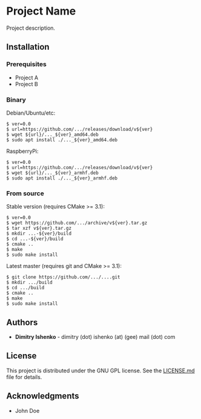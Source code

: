 # Project Name

Project description.

## Installation

### Prerequisites

* Project A
* Project B

### Binary

Debian/Ubuntu/etc:

```shell
$ ver=0.0
$ url=https://github.com/.../releases/download/v${ver}
$ wget ${url}/..._${ver}_amd64.deb
$ sudo apt install ./..._${ver}_amd64.deb
```

RaspberryPi:

```shell
$ ver=0.0
$ url=https://github.com/.../releases/download/v${ver}
$ wget ${url}/..._${ver}_armhf.deb
$ sudo apt install ./..._${ver}_armhf.deb
```

### From source

Stable version (requires CMake >= 3.1):

```shell
$ ver=0.0
$ wget https://github.com/.../archive/v${ver}.tar.gz
$ tar xzf v${ver}.tar.gz
$ mkdir ...-${ver}/build
$ cd ...-${ver}/build
$ cmake ..
$ make
$ sudo make install
```

Latest master (requires git and CMake >= 3.1):

```shell
$ git clone https://github.com/.../....git
$ mkdir .../build
$ cd .../build
$ cmake ..
$ make
$ sudo make install
```

## Authors

* **Dimitry Ishenko** - dimitry (dot) ishenko (at) (gee) mail (dot) com

## License

This project is distributed under the GNU GPL license. See the
[LICENSE.md](LICENSE.md) file for details.

## Acknowledgments

* John Doe
